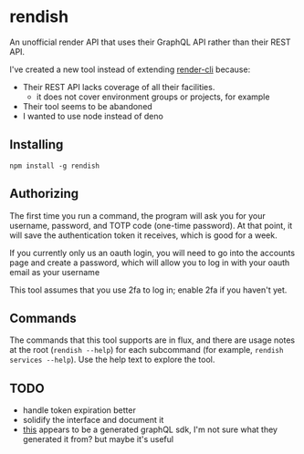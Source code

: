 # rendish

An unofficial render API that uses their GraphQL API rather than their REST API.

I've created a new tool instead of extending [render-cli](https://github.com/render-oss/render-cli) because:

- Their REST API lacks coverage of all their facilities.
    - it does not cover environment groups or projects, for example
- Their tool seems to be abandoned
- I wanted to use node instead of deno

## Installing

`npm install -g rendish`

## Authorizing

The first time you run a command, the program will ask you for your username, password, and TOTP code (one-time password). At that point, it will save the authentication token it receives, which is good for a week.

If you currently only us an oauth login, you will need to go into the accounts page and create a password, which will allow you to log in with your oauth email as your username

This tool assumes that you use 2fa to log in; enable 2fa if you haven't yet.

## Commands

The commands that this tool supports are in flux, and there are usage notes at the root (`rendish --help`) for each subcommand (for example, `rendish services --help`). Use the help text to explore the tool.

## TODO

- handle token expiration better
- solidify the interface and document it
- [this](https://github.com/ottdump/render-action/blob/211a79f048bced8fecf1fe0418036f9be54253cc/src/generated/sdk.ts) appears to be a generated graphQL sdk, I'm not sure what they generated it from? but maybe it's useful
